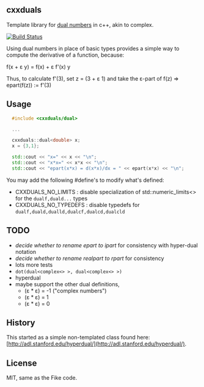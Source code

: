 ## cxxduals
Template library for [dual numbers](http://en.wikipedia.org/wiki/Dual_number) in c++, akin to complex.

[![Build Status](https://api.travis-ci.org/tesch1/cxxduals.svg?branch=master)](http://travis-ci.org/tesch1/cxxduals)


Using dual numbers in place of basic types provides a simple way to compute the derivative of a function, because:

f(x + &epsilon; y) = f(x) + &epsilon; f'(x) y

Thus, to calculate f'(3), set z = (3 + &epsilon; 1) and take the &epsilon;-part of f(z) => epart(f(z)) := f'(3)

## Usage

```cpp
  #include <cxxduals/dual>

  ...

  cxxduals::dual<double> x;
  x = {3,1};

  std::cout << "x=" << x << "\n";
  std::cout << "x*x=" << x*x << "\n";
  std::cout << "epart(x*x) = d(x*x)/dx = " << epart(x*x) << "\n";
```

You may add the following #define's to modify what's defined:
- CXXDUALS_NO_LIMITS : disable specialization of std::numeric_limits<> for the ```dualf,duald...``` types
- CXXDUALS_NO_TYPEDEFS : disable typedefs for ```dualf,duald,dualld,dualcf,dualcd,dualcld```

## TODO
- *decide whether to rename epart to ipart* for consistency with hyper-dual notation
- *decide whether to rename realpart to rpart* for consistency
- lots more tests
- `dot(dual<complex<> >, dual<complex<> >)`
- hyperdual
- maybe support the other dual definitions, 
  - (&epsilon; * &epsilon;) = -1  ("complex numbers")
  - (&epsilon; * &epsilon;) = 1
  - (&epsilon; * &epsilon;) = 0

## History
This started as a simple non-templated class found here: 
[http://adl.stanford.edu/hyperdual/](http://adl.stanford.edu/hyperdual/).

## License
MIT, same as the Fike code.

